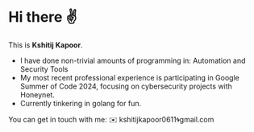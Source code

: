 # Hi there ✌️

This is **Kshitij Kapoor**.
- I have done non-trivial amounts of programming in: Automation and Security Tools
- My most recent professional experience is participating in Google Summer of Code 2024, focusing on cybersecurity projects with Honeynet.
- Currently tinkering in golang for fun.

You can get in touch with me: ✉️ kshitijkapoor0611🌀gmail.com
